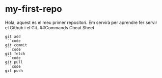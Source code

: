# my-first-repo
Hola, aquest és el meu primer repositori. Em servirà per aprendre fer servir el Github i el Git.
##Commands Cheat Sheet
```code
git add
```code
git commit
```code
git fetch
```code
git pull
```code
git push
